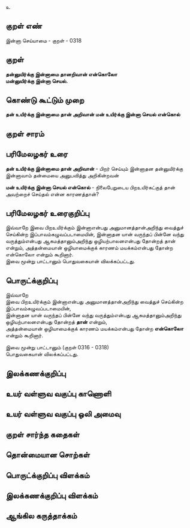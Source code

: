 உ

## குறள் எண் 

இன்னா செய்யாமை - குறள் - 0318  

## குறள் 

**தன்னுயிர்க்கு இன்னாமை தானறிவான் என்கொலோ  
மன்னுயிர்க்கு இன்னா செயல்.**

## கொண்டு கூட்டும் முறை

**தன் உயிர்க்கு இன்னாமை தான் அறிவான் மன் உயிர்க்கு இன்னா செயல் என்கொல்**

## குறள் சாரம் 


## பரிமேலழகர் உரை

**தன் உயிர்க்கு இன்னாமை தான் அறிவான்** - பிறர் செய்யும் இன்னாதன தன்னுயிர்க்கு இன்னாவாம் தன்மையை அனுபவித்து அறிகின்றவன்  

**மன் உயிர்க்கு இன்னா செயல் என்கொல்** - நிலைபேறுடைய பிறஉயிர்கட்குத் தான் அவற்றைச் செய்தல் என்ன காரணத்தான்?   

## பரிமேலழகர் உரைகுறிப்பு   

இவ்வாறே இவை பிறஉயிர்க்கும் இன்னாஎன்பது அனுமானத்தான்அறிந்து வைத்துச் செய்கின்ற இப்பாவம்கழுவப்படாமையின், இன்னாதன யான் வருந்தப் பின்னே வந்து வருத்தும்என்பது ஆகமத்தானும்அறிந்து ஒழியற்பாலனஎன்பது தோன்றத் தான் என்றும், அத்தன்மையான் ஒழியாமைக்குக் காரணம் மயக்கம்என்பது தோன்ற என்கொலோ என்றும் கூறினார்.   
இவை மூன்று பாட்டானும் பொதுவகையான் விலக்கப்பட்டது.  

## பொருட்க்குறிப்பு 

இவ்வாறே   
இவை பிறஉயிர்க்கும் இன்னாஎன்பது அனுமானத்தான்அறிந்து வைத்துச் செய்கின்ற இப்பாவம்கழுவப்படாமையின்,   
இன்னாதன யான் வருந்தப் பின்னே வந்து வருத்தும்என்பது ஆகமத்தானும்அறிந்து ஒழியற்பாலனஎன்பது தோன்றத் **தான்** என்றும்,  
அத்தன்மையான் ஒழியாமைக்குக் காரணம் மயக்கம்என்பது தோன்ற **என்கொலோ** என்றும் கூறினார்.   

இவை மூன்று பாட்டானும் (குறள் 0316 - 0318)   
பொதுவகையான் விலக்கப்பட்டது.    

## இலக்கணக்குறிப்பு  


## உயர் வள்ளுவ வகுப்பு காணொளி


## உயர் வள்ளுவ வகுப்பு ஒலி அமைவு 

 
## குறள் சார்ந்த கதைகள் 


## தொன்மையான சொற்கள்


## பொருட்க்குறிப்பு விளக்கம்


## இலக்கணக்குறிப்பு விளக்கம்


## ஆங்கில கருத்தாக்கம் 


